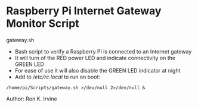 # Raspberry Pi Internet Gateway Monitor Script

gateway.sh
- Bash script to verify a Raspberry Pi is connected to an Internet gateway
- It will turn of the RED power LED and indicate connectivity on the GREEN LED
- For ease of use it will also disable the GREEN LED indicator at night
- Add to */etc/rc.local* to run on boot:
```
/home/pi/Scripts/gateway.sh >/dev/null 2>/dev/null &
```
Author: Ron K. Irvine
